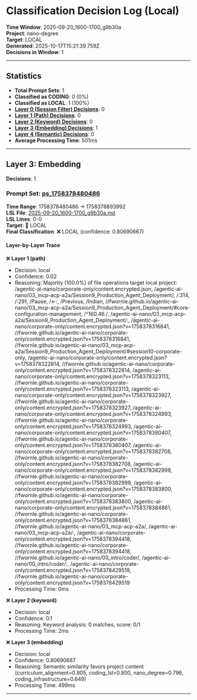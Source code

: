 # Classification Decision Log (Local)

**Time Window**: 2025-09-20_1600-1700_g9b30a<br>
**Project**: nano-degree<br>
**Target**: LOCAL<br>
**Generated**: 2025-10-17T15:21:39.759Z<br>
**Decisions in Window**: 1

---

## Statistics

- **Total Prompt Sets**: 1
- **Classified as CODING**: 0 (0%)
- **Classified as LOCAL**: 1 (100%)
- **[Layer 0 (Session Filter) Decisions](#layer-0-session-filter)**: 0
- **[Layer 1 (Path) Decisions](#layer-1-path)**: 0
- **[Layer 2 (Keyword) Decisions](#layer-2-keyword)**: 0
- **[Layer 3 (Embedding) Decisions](#layer-3-embedding)**: 1
- **[Layer 4 (Semantic) Decisions](#layer-4-semantic)**: 0
- **Average Processing Time**: 501ms

---

## Layer 3: Embedding

**Decisions**: 1

### Prompt Set: [ps_1758378480486](../../history/2025-09-20_1600-1700_g9b30a.md#ps_1758378480486)

**Time Range**: 1758378480486 → 1758378893992<br>
**LSL File**: [2025-09-20_1600-1700_g9b30a.md](../../history/2025-09-20_1600-1700_g9b30a.md#ps_1758378480486)<br>
**LSL Lines**: 0-0<br>
**Target**: 📍 LOCAL<br>
**Final Classification**: ❌ LOCAL (confidence: 0.80690667)

#### Layer-by-Layer Trace

❌ **Layer 1 (path)**
- Decision: local
- Confidence: 0.02
- Reasoning: Majority (100.0%) of file operations target local project: /agentic-ai-nano/corporate-only/content.encrypted.json, /agentic-ai-nano/03_mcp-acp-a2a/Session9_Production_Agent_Deployment/, /:314, /:291, /Pause, /←:, /Previous, /Indian, //fwornle.github.io/agentic-ai-nano/03_mcp-acp-a2a/Session9_Production_Agent_Deployment/#core-configuration-management, /^160\.46\./, /agentic-ai-nano/03_mcp-acp-a2a/Session9_Production_Agent_Deployment/:, /agentic-ai-nano/corporate-only/content.encrypted.json?v=1758378316841, //fwornle.github.io/agentic-ai-nano/corporate-only/content.encrypted.json?v=1758378316841, //fwornle.github.io/agentic-ai-nano/03_mcp-acp-a2a/Session9_Production_Agent_Deployment/#session10-corporate-only, /agentic-ai-nano/corporate-only/content.encrypted.json?v=1758378322814, //fwornle.github.io/agentic-ai-nano/corporate-only/content.encrypted.json?v=1758378322814, /agentic-ai-nano/corporate-only/content.encrypted.json?v=1758378323113, //fwornle.github.io/agentic-ai-nano/corporate-only/content.encrypted.json?v=1758378323113, /agentic-ai-nano/corporate-only/content.encrypted.json?v=1758378323927, //fwornle.github.io/agentic-ai-nano/corporate-only/content.encrypted.json?v=1758378323927, /agentic-ai-nano/corporate-only/content.encrypted.json?v=1758378324993, //fwornle.github.io/agentic-ai-nano/corporate-only/content.encrypted.json?v=1758378324993, /agentic-ai-nano/corporate-only/content.encrypted.json?v=1758378380407, //fwornle.github.io/agentic-ai-nano/corporate-only/content.encrypted.json?v=1758378380407, /agentic-ai-nano/corporate-only/content.encrypted.json?v=1758378382708, //fwornle.github.io/agentic-ai-nano/corporate-only/content.encrypted.json?v=1758378382708, /agentic-ai-nano/corporate-only/content.encrypted.json?v=1758378382999, //fwornle.github.io/agentic-ai-nano/corporate-only/content.encrypted.json?v=1758378382999, /agentic-ai-nano/corporate-only/content.encrypted.json?v=1758378383800, //fwornle.github.io/agentic-ai-nano/corporate-only/content.encrypted.json?v=1758378383800, /agentic-ai-nano/corporate-only/content.encrypted.json?v=1758378384861, //fwornle.github.io/agentic-ai-nano/corporate-only/content.encrypted.json?v=1758378384861, //fwornle.github.io/agentic-ai-nano/03_mcp-acp-a2a/, /agentic-ai-nano/03_mcp-acp-a2a/:, /agentic-ai-nano/corporate-only/content.encrypted.json?v=1758378394418, //fwornle.github.io/agentic-ai-nano/corporate-only/content.encrypted.json?v=1758378394418, //fwornle.github.io/agentic-ai-nano/00_intro/coder/, /agentic-ai-nano/00_intro/coder/:, /agentic-ai-nano/corporate-only/content.encrypted.json?v=1758378429519, //fwornle.github.io/agentic-ai-nano/corporate-only/content.encrypted.json?v=1758378429519
- Processing Time: 0ms

❌ **Layer 2 (keyword)**
- Decision: local
- Confidence: 0.1
- Reasoning: Keyword analysis: 0 matches, score: 0/1
- Processing Time: 2ms

❌ **Layer 3 (embedding)**
- Decision: local
- Confidence: 0.80690667
- Reasoning: Semantic similarity favors project content (curriculum_alignment=0.805, coding_lsl=0.800, nano_degree=0.796, coding_infrastructure=0.649)
- Processing Time: 499ms

---

